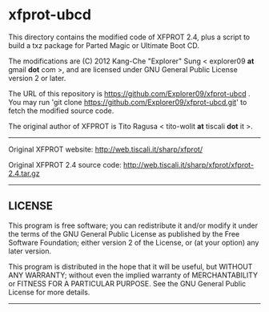 xfprot-ubcd
===========

This directory contains the modified code of XFPROT 2.4, plus a script to
build a txz package for Parted Magic or Ultimate Boot CD.

The modifications are (C) 2012 Kang-Che "Explorer" Sung < explorer09 **at** gmail **dot** com >,
and are licensed under GNU General Public License version 2 or later.

The URL of this repository is https://github.com/Explorer09/xfprot-ubcd .
You may run 'git clone https://github.com/Explorer09/xfprot-ubcd.git' to fetch the
modified source code.

The original author of XFPROT is Tito Ragusa < tito-wolit **at** tiscali **dot** it >.

----

Original XFPROT website:
http://web.tiscali.it/sharp/xfprot/

Original XFPROT 2.4 source code:
http://web.tiscali.it/sharp/xfprot/xfprot-2.4.tar.gz

----

LICENSE
-------

This program is free software; you can redistribute it and/or modify
it under the terms of the GNU General Public License as published by
the Free Software Foundation; either version 2 of the License, or
(at your option) any later version.

This program is distributed in the hope that it will be useful,
but WITHOUT ANY WARRANTY; without even the implied warranty of
MERCHANTABILITY or FITNESS FOR A PARTICULAR PURPOSE.  See the
GNU General Public License for more details.

----


